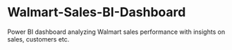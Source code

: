 # Walmart-Sales-BI-Dashboard
Power BI dashboard analyzing Walmart sales performance with insights on sales, customers etc.
